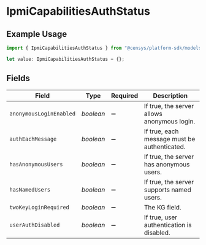 # IpmiCapabilitiesAuthStatus

## Example Usage

```typescript
import { IpmiCapabilitiesAuthStatus } from "@censys/platform-sdk/models/components";

let value: IpmiCapabilitiesAuthStatus = {};
```

## Fields

| Field                                        | Type                                         | Required                                     | Description                                  |
| -------------------------------------------- | -------------------------------------------- | -------------------------------------------- | -------------------------------------------- |
| `anonymousLoginEnabled`                      | *boolean*                                    | :heavy_minus_sign:                           | If true, the server allows anonymous login.  |
| `authEachMessage`                            | *boolean*                                    | :heavy_minus_sign:                           | If true, each message must be authenticated. |
| `hasAnonymousUsers`                          | *boolean*                                    | :heavy_minus_sign:                           | If true, the server has anonymous users.     |
| `hasNamedUsers`                              | *boolean*                                    | :heavy_minus_sign:                           | If true, the server supports named users.    |
| `twoKeyLoginRequired`                        | *boolean*                                    | :heavy_minus_sign:                           | The KG field.                                |
| `userAuthDisabled`                           | *boolean*                                    | :heavy_minus_sign:                           | If true, user authentication is disabled.    |